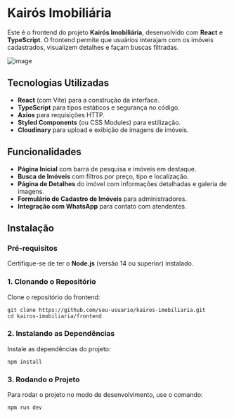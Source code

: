 # Kairós Imobiliária

Este é o frontend do projeto **Kairós Imobiliária**, desenvolvido com **React** e **TypeScript**. O frontend permite que usuários interajam com os imóveis cadastrados, visualizem detalhes e façam buscas filtradas.

![image](https://github.com/user-attachments/assets/3f0cfaaa-35e5-4f36-b776-d9fa8e0cf57a)

## Tecnologias Utilizadas

- **React** (com Vite) para a construção da interface.
- **TypeScript** para tipos estáticos e segurança no código.
- **Axios** para requisições HTTP.
- **Styled Components** (ou CSS Modules) para estilização.
- **Cloudinary** para upload e exibição de imagens de imóveis.

## Funcionalidades

- **Página Inicial** com barra de pesquisa e imóveis em destaque.
- **Busca de Imóveis** com filtros por preço, tipo e localização.
- **Página de Detalhes** do imóvel com informações detalhadas e galeria de imagens.
- **Formulário de Cadastro de Imóveis** para administradores.
- **Integração com WhatsApp** para contato com atendentes.

## Instalação

### Pré-requisitos

Certifique-se de ter o **Node.js** (versão 14 ou superior) instalado.

### 1. Clonando o Repositório

Clone o repositório do frontend:

```
git clone https://github.com/seu-usuario/kairos-imobiliaria.git
cd kairos-imobiliaria/frontend
```

### 2. Instalando as Dependências

Instale as dependências do projeto:

```
npm install
```

### 3. Rodando o Projeto

Para rodar o projeto no modo de desenvolvimento, use o comando:

```
npm run dev
```




